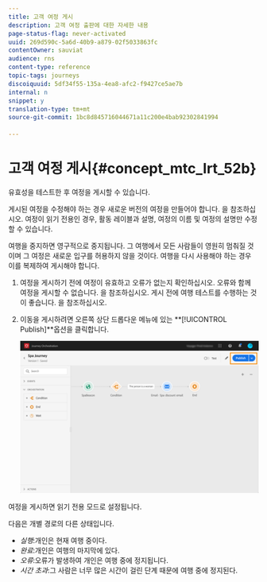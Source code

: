 ```yaml
---
title: 고객 여정 게시
description: 고객 여정 출판에 대한 자세한 내용
page-status-flag: never-activated
uuid: 269d590c-5a6d-40b9-a879-02f5033863fc
contentOwner: sauviat
audience: rns
content-type: reference
topic-tags: journeys
discoiquuid: 5df34f55-135a-4ea8-afc2-f9427ce5ae7b
internal: n
snippet: y
translation-type: tm+mt
source-git-commit: 1bc8d845716044671a11c200e4bab92302841994

---
```



# 고객 여정 게시{#concept_mtc_lrt_52b}

유효성을 테스트한 후 여정을 게시할 수 있습니다.

게시된 여정을 수정해야 하는 경우 새로운 버전의 여정을 만들어야 합니다. 을 [](../building-journeys/journey-versions.md)참조하십시오. 여정이 읽기 전용인 경우, 활동 레이블과 설명, 여정의 이름 및 여정의 설명만 수정할 수 있습니다.

여행을 중지하면 영구적으로 중지됩니다. 그 여행에서 모든 사람들이 영원히 멈춰질 것이며 그 여정은 새로운 입구를 허용하지 않을 것이다. 여행을 다시 사용해야 하는 경우 이를 복제하여 게시해야 합니다.

1. 여정을 게시하기 전에 여정이 유효하고 오류가 없는지 확인하십시오. 오류와 함께 여정을 게시할 수 없습니다. 을 [](../about/troubleshooting.md#section_h3q_kqk_fhb)참조하십시오. 게시 전에 여행 테스트를 수행하는 것이 좋습니다. 을 [](../building-journeys/testing-the-journey.md)참조하십시오.
1. 이동을 게시하려면 오른쪽 상단 드롭다운 메뉴에 있는 **[!UICONTROL Publish]**옵션을 클릭합니다.

   ![](../assets/journeyuc1_18.png)

여정을 게시하면 읽기 전용 모드로 설정됩니다.

다음은 개별 경로의 다른 상태입니다.

* _실행_:개인은 현재 여행 중이다.
* _완료_:개인은 여행의 마지막에 있다.
* _오류_:오류가 발생하여 개인은 여행 중에 정지됩니다.
* _시간 초과_:그 사람은 너무 많은 시간이 걸린 단계 때문에 여행 중에 정지된다.
